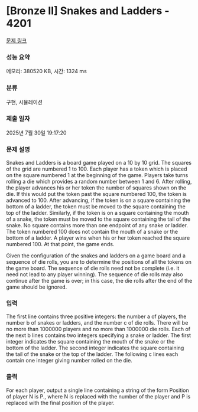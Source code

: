 # [Bronze II] Snakes and Ladders - 4201 

[문제 링크](https://www.acmicpc.net/problem/4201) 

### 성능 요약

메모리: 380520 KB, 시간: 1324 ms

### 분류

구현, 시뮬레이션

### 제출 일자

2025년 7월 30일 19:17:20

### 문제 설명

<p>Snakes and Ladders is a board game played on a 10 by 10 grid. The squares of the grid are numbered 1 to 100. Each player has a token which is placed on the square numbered 1 at the beginning of the game. Players take turns rolling a die which provides a random number between 1 and 6. After rolling, the player advances his or her token the number of squares shown on the die. If this would put the token past the square numbered 100, the token is advanced to 100. After advancing, if the token is on a square containing the bottom of a ladder, the token must be moved to the square containing the top of the ladder. Similarly, if the token is on a square containing the mouth of a snake, the token must be moved to the square containing the tail of the snake. No square contains more than one endpoint of any snake or ladder. The token numbered 100 does not contain the mouth of a snake or the bottom of a ladder. A player wins when his or her token reached the square numbered 100. At that point, the game ends.</p>

<p>Given the configuration of the snakes and ladders on a game board and a sequence of die rolls, you are to determine the positions of all the tokens on the game board. The sequence of die rolls need not be complete (i.e. it need not lead to any player winning). The sequence of die rolls may also continue after the game is over; in this case, the die rolls after the end of the game should be ignored.</p>

### 입력 

 <p>The first line contains three positive integers: the number a of players, the number b of snakes or ladders, and the number c of die rolls. There will be no more than 1000000 players and no more than 1000000 die rolls. Each of the next b lines contains two integers specifying a snake or ladder. The first integer indicates the square containing the mouth of the snake or the bottom of the ladder. The second integer indicates the square containing the tail of the snake or the top of the ladder. The following c lines each contain one integer giving number rolled on the die.</p>

### 출력 

 <p>For each player, output a single line containing a string of the form Position of player N is P., where N is replaced with the number of the player and P is replaced with the final position of the player.</p>

